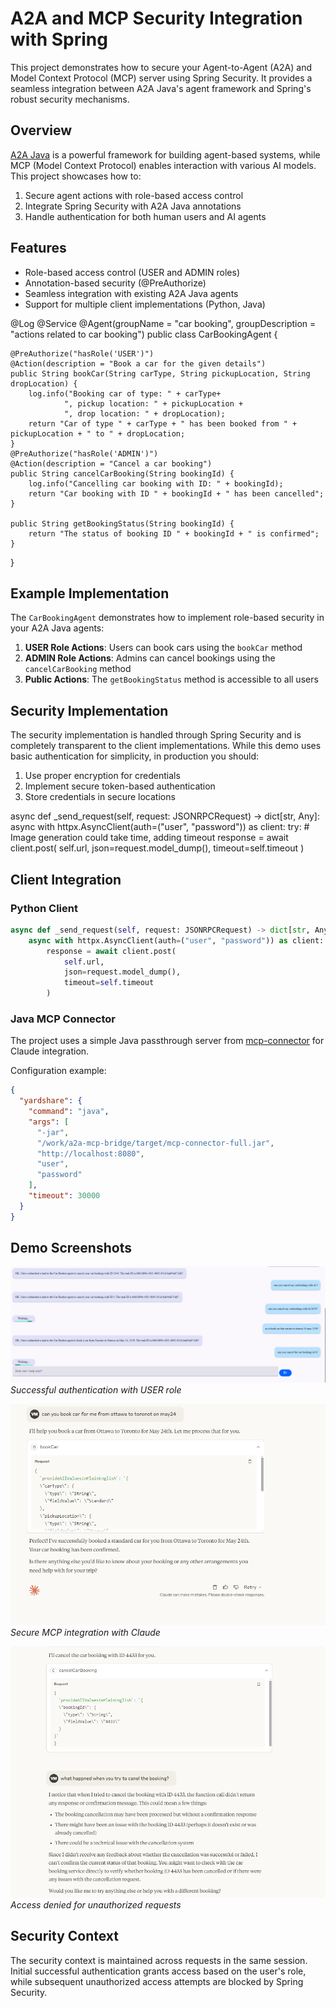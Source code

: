 # A2A and MCP Security Integration with Spring

This project demonstrates how to secure your Agent-to-Agent (A2A) and Model Context Protocol (MCP) server using Spring Security. It provides a seamless integration between A2A Java's agent framework and Spring's robust security mechanisms.

## Overview

[A2A Java](https://github.com/vishalmysore/a2ajava) is a powerful framework for building agent-based systems, while MCP (Model Context Protocol) enables interaction with various AI models. This project showcases how to:

1. Secure agent actions with role-based access control
2. Integrate Spring Security with A2A Java annotations
3. Handle authentication for both human users and AI agents

## Features

- Role-based access control (USER and ADMIN roles)
- Annotation-based security (@PreAuthorize)
- Seamless integration with existing A2A Java agents
- Support for multiple client implementations (Python, Java)


@Log
@Service
@Agent(groupName = "car booking", groupDescription = "actions related to car booking")
public class CarBookingAgent {

    @PreAuthorize("hasRole('USER')")
    @Action(description = "Book a car for the given details")
    public String bookCar(String carType, String pickupLocation, String dropLocation) {
        log.info("Booking car of type: " + carType+
                ", pickup location: " + pickupLocation +
                ", drop location: " + dropLocation);
        return "Car of type " + carType + " has been booked from " + pickupLocation + " to " + dropLocation;
    }
    @PreAuthorize("hasRole('ADMIN')")
    @Action(description = "Cancel a car booking")
    public String cancelCarBooking(String bookingId) {
        log.info("Cancelling car booking with ID: " + bookingId);
        return "Car booking with ID " + bookingId + " has been cancelled";
    }

    public String getBookingStatus(String bookingId) {
        return "The status of booking ID " + bookingId + " is confirmed";
    }
}



## Example Implementation

The `CarBookingAgent` demonstrates how to implement role-based security in your A2A Java agents:

1. **USER Role Actions**: Users can book cars using the `bookCar` method
2. **ADMIN Role Actions**: Admins can cancel bookings using the `cancelCarBooking` method
3. **Public Actions**: The `getBookingStatus` method is accessible to all users

## Security Implementation

The security implementation is handled through Spring Security and is completely transparent to the client implementations. While this demo uses basic authentication for simplicity, in production you should:

1. Use proper encryption for credentials
2. Implement secure token-based authentication
3. Store credentials in secure locations



 async def _send_request(self, request: JSONRPCRequest) -> dict[str, Any]:
        async with httpx.AsyncClient(auth=("user", "password")) as client:
            try:
                # Image generation could take time, adding timeout
                response = await client.post(
                    self.url, json=request.model_dump(), timeout=self.timeout
                )

## Client Integration

### Python Client
```python
async def _send_request(self, request: JSONRPCRequest) -> dict[str, Any]:
    async with httpx.AsyncClient(auth=("user", "password")) as client:
        response = await client.post(
            self.url, 
            json=request.model_dump(), 
            timeout=self.timeout
        )
```

### Java MCP Connector
The project uses a simple Java passthrough server from [mcp-connector](https://github.com/vishalmysore/mcp-connector) for Claude integration.

Configuration example:
```json
{
  "yardshare": {
    "command": "java",
    "args": [
      "-jar",
      "/work/a2a-mcp-bridge/target/mcp-connector-full.jar",
      "http://localhost:8080",
      "user",
      "password"
    ],
    "timeout": 30000
  }
}
```

## Demo Screenshots

![A2A Security Demo](a2a.png)
*Successful authentication with USER role*

![Claude Integration](claude_secure.png)
*Secure MCP integration with Claude*

![Access Denied](notallowed.png)
*Access denied for unauthorized requests*

## Security Context

The security context is maintained across requests in the same session. Initial successful authentication grants access based on the user's role, while subsequent unauthorized access attempts are blocked by Spring Security.